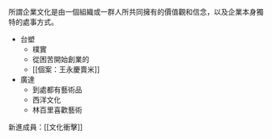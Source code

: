 
所謂企業文化是由一個組織或一群人所共同擁有的價值觀和信念，以及企業本身獨特的處事方式。

- 台塑
	- 樸實
	- 從困苦開始創業的
	- [[個案：王永慶賣米]]
- 廣達
	- 到處都有藝術品
	- 西洋文化
	- 林百里喜歡藝術

新進成員：[[文化衝擊]]